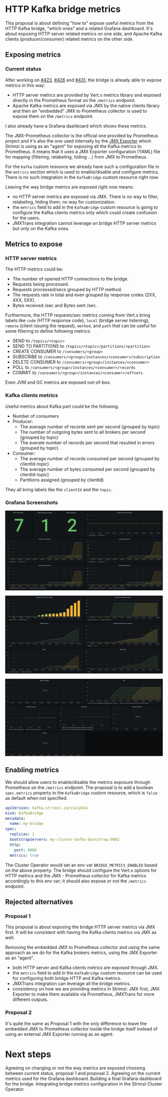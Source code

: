 # HTTP Kafka bridge metrics

This proposal is about defining "how to" expose useful metrics from the HTTP Kafka bridge, "which ones" and a related Grafana dashboard.
It's about exposing HTTP server related metrics on one side, and Apache Kafka clients (producer/consumer) related metrics on the other side.

## Exposing metrics

### Current status

After working on [#423](https://github.com/strimzi/strimzi-kafka-bridge/pull/423), [#426](https://github.com/strimzi/strimzi-kafka-bridge/pull/426) and [#431](https://github.com/strimzi/strimzi-kafka-bridge/pull/431), the bridge is already able to expose metrics in this way:

* HTTP server metrics are provided by Vert.x metrics library and exposed directly in the Prometheus format on the `/metrics` endpoint.
* Apache Kafka metrics are exposed via JMX by the native clients library and then an "embedded" JMX to Prometheus collector is used to expose them on the `/metrics` endpoint.

I also already have a Grafana dashboard which shows these metrics.

The JMX-Prometheus collector is the official one provided by Prometheus project and it's also the one used internally by the [JMX Exporter](https://github.com/prometheus/jmx_exporter) which Strimzi is using as an "agent" for exposing all the Kafka metrics to Prometheus.
It means that it uses a JMX Exporter configuration (YAML) file for mapping (filtering, relabeling, hiding ...) from JMX to Prometheus.

For the `Kafka` custom resource we already have such a configuration file in the `metrics` section which is used to enable/disable and configure metrics.
There is no such integration in the `KafkaBridge` custom resource right now.

Leaving the way bridge metrics are exposed right now means:

* no HTTP server metrics are exposed via JMX. There is no way to filter, relabeling, hiding them; no way for customization.
* the `metrics` field to add in the `KafkaBridge` custom resource is going to configure the Kafka clients metrics only which could create confusion for the users.
* JMXTrans integration cannot leverage on bridge HTTP server metrics but only on the Kafka ones.

## Metrics to expose

### HTTP server metrics

The HTTP metrics could be:

* The number of opened HTTP connections to the bridge.
* Requests being processed.
* Requests processed/secs grouped by HTTP method.
* The requests rate in total and even grouped by response codes (2XX, 4XX, 5XX).
* Bytes received /sec and Bytes sent /sec.

Furthermore, the HTTP requests/sec metrics coming from Vert.x bring labels like `code` (HTTP response code), `local` (bridge server listening), `remote` (client issuing the request), `method`, and `path` that can be useful for some filtering to define following metrics:

* SEND to `/topics/<topic>`
* SEND TO PARTITIONS to `/topics/<topic>/partitions/<partition>`
* CREATE CONSUMER to `/consumers/<group>`
* SUBSCRIBE to `/consumers/<group>/instances/<consumer>/subscription`
* DELETE CONSUMER to `/consumers/<group>/instances/<consumer>`
* POLL to `/consumers/<group>/instances/<consumer>/records`
* COMMIT to `/consumers/<group>/instances/<consumer>/offsets`

Even JVM and GC metrics are exposed out-of-box.

### Kafka clients metrics

Useful metrics about Kafka part could be the following.

* Number of consumers
* Producer:
    * The average number of records sent per second (grouped by topic)
    * The number of outgoing bytes sent to all brokers per second (grouped by topic)
    * The averate number of records per second that resulted in errors (grouped by topic)
* Consumer:
    * The average number of records consumed per second (grouped by clientId-topic)
    * The average number of bytes consumed per second (grouped by clientId-topic)
    * Partitions assigned (grouped by clientId)

They all bring labels like the `clientId` and the `topic`.

### Grafana Screenshots

![Metrics 01](/images/005-http-bridge-metrics/metrics_01.png)

![Metrics 02](/images/005-http-bridge-metrics/metrics_02.png)

![Metrics 03](/images/005-http-bridge-metrics/metrics_03.png)

## Enabling metrics

We should allow users to enable/disable the metrics exposure through Prometheus on the `/metrics` endpoint.
The proposal is to add a boolean `spec.metrics` property in the `KafkaBridge` custom resource, which is `false` as default when not specified.

```yaml
apiVersion: kafka.strimzi.io/v1alpha1
kind: KafkaBridge
metadata:
  name: my-bridge
spec:
  replicas: 1
  bootstrapServers: my-cluster-kafka-bootstrap:9092
  http:
    port: 8080
  metrics: true
```

The Cluster Operator would set an env var `BRIDGE_METRICS_ENABLED` based on the above property.
The bridge should configure the Vert.x options for HTTP metrics and the JMX - Prometheus collector for Kafka metrics accordingly to this env var; it should also expose or not the `/metrics` endpoint.

## Rejected alternatives

### Proposal 1

This proposal is about exposing the bridge HTTP server metrics via JMX first.
It will be consistent with having the Kafka clients metrics via JMX as well.

Removing the embedded JMX to Prometheus collector and using the same approach as we do for the Kafka brokers metrics, using the JMX Exporter as an "agent".

* both HTTP server and Kafka clients metrics are exposed through JMX.
* the `metrics` field to add in the `KafkaBridge` custom resource can be used for configuring both bridge HTTP and Kafka metrics.
* JMXTrans integration can leverage all the bridge metrics.
* consistency on how we are providing metrics in Strimzi: JMX first, JMX Exporter to make them available via Prometheus, JMXTrans for more different outputs.

### Proposal 2

It's quite the same as Proposal 1 with the only difference to leave the embedded JMX to Prometheus collector inside the bridge itself instead of using an external JMX Exporter running as an agent.

# Next steps

Agreeing on changing or not the way metrics are exposed choosing between current status, proposal 1 and proposal 2.
Agreeing on the current metrics used for the Grafana dashboard.
Building a final Grafana dashboard for the bridge.
Integrating bridge metrics configuration in the Strimzi Cluster Operator.